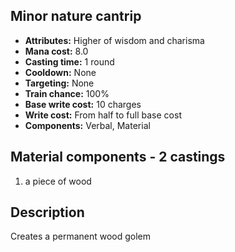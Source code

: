 ## Minor nature cantrip
- **Attributes:** Higher of wisdom and charisma
- **Mana cost:** 8.0
- **Casting time:** 1 round
- **Cooldown:** None
- **Targeting:** None
- **Train chance:** 100%
- **Base write cost:** 10 charges
- **Write cost:** From half to full base cost
- **Components:** Verbal, Material
## Material components - 2 castings
1. a piece of wood
## Description
Creates a permanent wood golem
